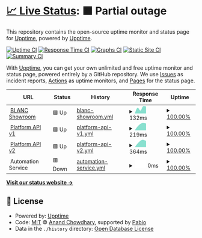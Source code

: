 # [📈 Live Status](https://upptime.github.io/upptime): <!--live status--> **🟧 Partial outage**

This repository contains the open-source uptime monitor and status page for [Upptime](https://upptime.js.org), powered by [Upptime](https://github.com/upptime/upptime).

[![Uptime CI](https://github.com/BLANC-Fashion/status-page/workflows/Uptime%20CI/badge.svg)](https://github.com/BLANC-Fashion/status-page/actions?query=workflow%3A%22Uptime+CI%22)
[![Response Time CI](https://github.com/BLANC-Fashion/status-page/workflows/Response%20Time%20CI/badge.svg)](https://github.com/BLANC-Fashion/status-page/actions?query=workflow%3A%22Response+Time+CI%22)
[![Graphs CI](https://github.com/BLANC-Fashion/status-page/workflows/Graphs%20CI/badge.svg)](https://github.com/BLANC-Fashion/status-page/actions?query=workflow%3A%22Graphs+CI%22)
[![Static Site CI](https://github.com/BLANC-Fashion/status-page/workflows/Static%20Site%20CI/badge.svg)](https://github.com/BLANC-Fashion/status-page/actions?query=workflow%3A%22Static+Site+CI%22)
[![Summary CI](https://github.com/BLANC-Fashion/status-page/workflows/Summary%20CI/badge.svg)](https://github.com/BLANC-Fashion/status-page/actions?query=workflow%3A%22Summary+CI%22)

With [Upptime](https://upptime.js.org), you can get your own unlimited and free uptime monitor and status page, powered entirely by a GitHub repository. We use [Issues](https://github.com/upptime/upptime/issues) as incident reports, [Actions](https://github.com/BLANC-Fashion/status-page/actions) as uptime monitors, and [Pages](https://upptime.github.io/upptime) for the status page.

<!--start: status pages-->
<!-- This summary is generated by Upptime (https://github.com/upptime/upptime) -->
<!-- Do not edit this manually, your changes will be overwritten -->
<!-- prettier-ignore -->
| URL | Status | History | Response Time | Uptime |
| --- | ------ | ------- | ------------- | ------ |
| <img alt="" src="https://icons.duckduckgo.com/ip3/blancfashion.com.ico" height="13"> [BLANC Showroom](https://blancfashion.com/) | 🟩 Up | [blanc-showroom.yml](https://github.com/BLANC-Fashion/status-page/commits/HEAD/history/blanc-showroom.yml) | <details><summary><img alt="Response time graph" src="./graphs/blanc-showroom/response-time-week.png" height="20"> 132ms</summary><br><a href="https://status.blancfashion.com/history/blanc-showroom"><img alt="Response time 132" src="https://img.shields.io/endpoint?url=https%3A%2F%2Fraw.githubusercontent.com%2FBLANC-Fashion%2Fstatus-page%2FHEAD%2Fapi%2Fblanc-showroom%2Fresponse-time.json"></a><br><a href="https://status.blancfashion.com/history/blanc-showroom"><img alt="24-hour response time 132" src="https://img.shields.io/endpoint?url=https%3A%2F%2Fraw.githubusercontent.com%2FBLANC-Fashion%2Fstatus-page%2FHEAD%2Fapi%2Fblanc-showroom%2Fresponse-time-day.json"></a><br><a href="https://status.blancfashion.com/history/blanc-showroom"><img alt="7-day response time 132" src="https://img.shields.io/endpoint?url=https%3A%2F%2Fraw.githubusercontent.com%2FBLANC-Fashion%2Fstatus-page%2FHEAD%2Fapi%2Fblanc-showroom%2Fresponse-time-week.json"></a><br><a href="https://status.blancfashion.com/history/blanc-showroom"><img alt="30-day response time 132" src="https://img.shields.io/endpoint?url=https%3A%2F%2Fraw.githubusercontent.com%2FBLANC-Fashion%2Fstatus-page%2FHEAD%2Fapi%2Fblanc-showroom%2Fresponse-time-month.json"></a><br><a href="https://status.blancfashion.com/history/blanc-showroom"><img alt="1-year response time 132" src="https://img.shields.io/endpoint?url=https%3A%2F%2Fraw.githubusercontent.com%2FBLANC-Fashion%2Fstatus-page%2FHEAD%2Fapi%2Fblanc-showroom%2Fresponse-time-year.json"></a></details> | <details><summary><a href="https://status.blancfashion.com/history/blanc-showroom">100.00%</a></summary><a href="https://status.blancfashion.com/history/blanc-showroom"><img alt="All-time uptime 100.00%" src="https://img.shields.io/endpoint?url=https%3A%2F%2Fraw.githubusercontent.com%2FBLANC-Fashion%2Fstatus-page%2FHEAD%2Fapi%2Fblanc-showroom%2Fuptime.json"></a><br><a href="https://status.blancfashion.com/history/blanc-showroom"><img alt="24-hour uptime 100.00%" src="https://img.shields.io/endpoint?url=https%3A%2F%2Fraw.githubusercontent.com%2FBLANC-Fashion%2Fstatus-page%2FHEAD%2Fapi%2Fblanc-showroom%2Fuptime-day.json"></a><br><a href="https://status.blancfashion.com/history/blanc-showroom"><img alt="7-day uptime 100.00%" src="https://img.shields.io/endpoint?url=https%3A%2F%2Fraw.githubusercontent.com%2FBLANC-Fashion%2Fstatus-page%2FHEAD%2Fapi%2Fblanc-showroom%2Fuptime-week.json"></a><br><a href="https://status.blancfashion.com/history/blanc-showroom"><img alt="30-day uptime 100.00%" src="https://img.shields.io/endpoint?url=https%3A%2F%2Fraw.githubusercontent.com%2FBLANC-Fashion%2Fstatus-page%2FHEAD%2Fapi%2Fblanc-showroom%2Fuptime-month.json"></a><br><a href="https://status.blancfashion.com/history/blanc-showroom"><img alt="1-year uptime 100.00%" src="https://img.shields.io/endpoint?url=https%3A%2F%2Fraw.githubusercontent.com%2FBLANC-Fashion%2Fstatus-page%2FHEAD%2Fapi%2Fblanc-showroom%2Fuptime-year.json"></a></details>
| <img alt="" src="https://icons.duckduckgo.com/ip3/api.blancfashion.com.ico" height="13"> [Platform API v1](https://api.blancfashion.com/) | 🟩 Up | [platform-api-v1.yml](https://github.com/BLANC-Fashion/status-page/commits/HEAD/history/platform-api-v1.yml) | <details><summary><img alt="Response time graph" src="./graphs/platform-api-v1/response-time-week.png" height="20"> 219ms</summary><br><a href="https://status.blancfashion.com/history/platform-api-v1"><img alt="Response time 219" src="https://img.shields.io/endpoint?url=https%3A%2F%2Fraw.githubusercontent.com%2FBLANC-Fashion%2Fstatus-page%2FHEAD%2Fapi%2Fplatform-api-v1%2Fresponse-time.json"></a><br><a href="https://status.blancfashion.com/history/platform-api-v1"><img alt="24-hour response time 219" src="https://img.shields.io/endpoint?url=https%3A%2F%2Fraw.githubusercontent.com%2FBLANC-Fashion%2Fstatus-page%2FHEAD%2Fapi%2Fplatform-api-v1%2Fresponse-time-day.json"></a><br><a href="https://status.blancfashion.com/history/platform-api-v1"><img alt="7-day response time 219" src="https://img.shields.io/endpoint?url=https%3A%2F%2Fraw.githubusercontent.com%2FBLANC-Fashion%2Fstatus-page%2FHEAD%2Fapi%2Fplatform-api-v1%2Fresponse-time-week.json"></a><br><a href="https://status.blancfashion.com/history/platform-api-v1"><img alt="30-day response time 219" src="https://img.shields.io/endpoint?url=https%3A%2F%2Fraw.githubusercontent.com%2FBLANC-Fashion%2Fstatus-page%2FHEAD%2Fapi%2Fplatform-api-v1%2Fresponse-time-month.json"></a><br><a href="https://status.blancfashion.com/history/platform-api-v1"><img alt="1-year response time 219" src="https://img.shields.io/endpoint?url=https%3A%2F%2Fraw.githubusercontent.com%2FBLANC-Fashion%2Fstatus-page%2FHEAD%2Fapi%2Fplatform-api-v1%2Fresponse-time-year.json"></a></details> | <details><summary><a href="https://status.blancfashion.com/history/platform-api-v1">100.00%</a></summary><a href="https://status.blancfashion.com/history/platform-api-v1"><img alt="All-time uptime 100.00%" src="https://img.shields.io/endpoint?url=https%3A%2F%2Fraw.githubusercontent.com%2FBLANC-Fashion%2Fstatus-page%2FHEAD%2Fapi%2Fplatform-api-v1%2Fuptime.json"></a><br><a href="https://status.blancfashion.com/history/platform-api-v1"><img alt="24-hour uptime 100.00%" src="https://img.shields.io/endpoint?url=https%3A%2F%2Fraw.githubusercontent.com%2FBLANC-Fashion%2Fstatus-page%2FHEAD%2Fapi%2Fplatform-api-v1%2Fuptime-day.json"></a><br><a href="https://status.blancfashion.com/history/platform-api-v1"><img alt="7-day uptime 100.00%" src="https://img.shields.io/endpoint?url=https%3A%2F%2Fraw.githubusercontent.com%2FBLANC-Fashion%2Fstatus-page%2FHEAD%2Fapi%2Fplatform-api-v1%2Fuptime-week.json"></a><br><a href="https://status.blancfashion.com/history/platform-api-v1"><img alt="30-day uptime 100.00%" src="https://img.shields.io/endpoint?url=https%3A%2F%2Fraw.githubusercontent.com%2FBLANC-Fashion%2Fstatus-page%2FHEAD%2Fapi%2Fplatform-api-v1%2Fuptime-month.json"></a><br><a href="https://status.blancfashion.com/history/platform-api-v1"><img alt="1-year uptime 100.00%" src="https://img.shields.io/endpoint?url=https%3A%2F%2Fraw.githubusercontent.com%2FBLANC-Fashion%2Fstatus-page%2FHEAD%2Fapi%2Fplatform-api-v1%2Fuptime-year.json"></a></details>
| <img alt="" src="https://icons.duckduckgo.com/ip3/new.api.blancfashion.com.ico" height="13"> [Platform API v2](https://new.api.blancfashion.com/) | 🟩 Up | [platform-api-v2.yml](https://github.com/BLANC-Fashion/status-page/commits/HEAD/history/platform-api-v2.yml) | <details><summary><img alt="Response time graph" src="./graphs/platform-api-v2/response-time-week.png" height="20"> 364ms</summary><br><a href="https://status.blancfashion.com/history/platform-api-v2"><img alt="Response time 364" src="https://img.shields.io/endpoint?url=https%3A%2F%2Fraw.githubusercontent.com%2FBLANC-Fashion%2Fstatus-page%2FHEAD%2Fapi%2Fplatform-api-v2%2Fresponse-time.json"></a><br><a href="https://status.blancfashion.com/history/platform-api-v2"><img alt="24-hour response time 364" src="https://img.shields.io/endpoint?url=https%3A%2F%2Fraw.githubusercontent.com%2FBLANC-Fashion%2Fstatus-page%2FHEAD%2Fapi%2Fplatform-api-v2%2Fresponse-time-day.json"></a><br><a href="https://status.blancfashion.com/history/platform-api-v2"><img alt="7-day response time 364" src="https://img.shields.io/endpoint?url=https%3A%2F%2Fraw.githubusercontent.com%2FBLANC-Fashion%2Fstatus-page%2FHEAD%2Fapi%2Fplatform-api-v2%2Fresponse-time-week.json"></a><br><a href="https://status.blancfashion.com/history/platform-api-v2"><img alt="30-day response time 364" src="https://img.shields.io/endpoint?url=https%3A%2F%2Fraw.githubusercontent.com%2FBLANC-Fashion%2Fstatus-page%2FHEAD%2Fapi%2Fplatform-api-v2%2Fresponse-time-month.json"></a><br><a href="https://status.blancfashion.com/history/platform-api-v2"><img alt="1-year response time 364" src="https://img.shields.io/endpoint?url=https%3A%2F%2Fraw.githubusercontent.com%2FBLANC-Fashion%2Fstatus-page%2FHEAD%2Fapi%2Fplatform-api-v2%2Fresponse-time-year.json"></a></details> | <details><summary><a href="https://status.blancfashion.com/history/platform-api-v2">100.00%</a></summary><a href="https://status.blancfashion.com/history/platform-api-v2"><img alt="All-time uptime 100.00%" src="https://img.shields.io/endpoint?url=https%3A%2F%2Fraw.githubusercontent.com%2FBLANC-Fashion%2Fstatus-page%2FHEAD%2Fapi%2Fplatform-api-v2%2Fuptime.json"></a><br><a href="https://status.blancfashion.com/history/platform-api-v2"><img alt="24-hour uptime 100.00%" src="https://img.shields.io/endpoint?url=https%3A%2F%2Fraw.githubusercontent.com%2FBLANC-Fashion%2Fstatus-page%2FHEAD%2Fapi%2Fplatform-api-v2%2Fuptime-day.json"></a><br><a href="https://status.blancfashion.com/history/platform-api-v2"><img alt="7-day uptime 100.00%" src="https://img.shields.io/endpoint?url=https%3A%2F%2Fraw.githubusercontent.com%2FBLANC-Fashion%2Fstatus-page%2FHEAD%2Fapi%2Fplatform-api-v2%2Fuptime-week.json"></a><br><a href="https://status.blancfashion.com/history/platform-api-v2"><img alt="30-day uptime 100.00%" src="https://img.shields.io/endpoint?url=https%3A%2F%2Fraw.githubusercontent.com%2FBLANC-Fashion%2Fstatus-page%2FHEAD%2Fapi%2Fplatform-api-v2%2Fuptime-month.json"></a><br><a href="https://status.blancfashion.com/history/platform-api-v2"><img alt="1-year uptime 100.00%" src="https://img.shields.io/endpoint?url=https%3A%2F%2Fraw.githubusercontent.com%2FBLANC-Fashion%2Fstatus-page%2FHEAD%2Fapi%2Fplatform-api-v2%2Fuptime-year.json"></a></details>
| <img alt="" src="https://icons.duckduckgo.com/ip3/null.ico" height="13"> Automation Service | 🟥 Down | [automation-service.yml](https://github.com/BLANC-Fashion/status-page/commits/HEAD/history/automation-service.yml) | <details><summary><img alt="Response time graph" src="./graphs/automation-service/response-time-week.png" height="20"> 0ms</summary><br><a href="https://status.blancfashion.com/history/automation-service"><img alt="Response time 0" src="https://img.shields.io/endpoint?url=https%3A%2F%2Fraw.githubusercontent.com%2FBLANC-Fashion%2Fstatus-page%2FHEAD%2Fapi%2Fautomation-service%2Fresponse-time.json"></a><br><a href="https://status.blancfashion.com/history/automation-service"><img alt="24-hour response time 0" src="https://img.shields.io/endpoint?url=https%3A%2F%2Fraw.githubusercontent.com%2FBLANC-Fashion%2Fstatus-page%2FHEAD%2Fapi%2Fautomation-service%2Fresponse-time-day.json"></a><br><a href="https://status.blancfashion.com/history/automation-service"><img alt="7-day response time 0" src="https://img.shields.io/endpoint?url=https%3A%2F%2Fraw.githubusercontent.com%2FBLANC-Fashion%2Fstatus-page%2FHEAD%2Fapi%2Fautomation-service%2Fresponse-time-week.json"></a><br><a href="https://status.blancfashion.com/history/automation-service"><img alt="30-day response time 0" src="https://img.shields.io/endpoint?url=https%3A%2F%2Fraw.githubusercontent.com%2FBLANC-Fashion%2Fstatus-page%2FHEAD%2Fapi%2Fautomation-service%2Fresponse-time-month.json"></a><br><a href="https://status.blancfashion.com/history/automation-service"><img alt="1-year response time 0" src="https://img.shields.io/endpoint?url=https%3A%2F%2Fraw.githubusercontent.com%2FBLANC-Fashion%2Fstatus-page%2FHEAD%2Fapi%2Fautomation-service%2Fresponse-time-year.json"></a></details> | <details><summary><a href="https://status.blancfashion.com/history/automation-service">100.00%</a></summary><a href="https://status.blancfashion.com/history/automation-service"><img alt="All-time uptime 100.00%" src="https://img.shields.io/endpoint?url=https%3A%2F%2Fraw.githubusercontent.com%2FBLANC-Fashion%2Fstatus-page%2FHEAD%2Fapi%2Fautomation-service%2Fuptime.json"></a><br><a href="https://status.blancfashion.com/history/automation-service"><img alt="24-hour uptime 100.00%" src="https://img.shields.io/endpoint?url=https%3A%2F%2Fraw.githubusercontent.com%2FBLANC-Fashion%2Fstatus-page%2FHEAD%2Fapi%2Fautomation-service%2Fuptime-day.json"></a><br><a href="https://status.blancfashion.com/history/automation-service"><img alt="7-day uptime 100.00%" src="https://img.shields.io/endpoint?url=https%3A%2F%2Fraw.githubusercontent.com%2FBLANC-Fashion%2Fstatus-page%2FHEAD%2Fapi%2Fautomation-service%2Fuptime-week.json"></a><br><a href="https://status.blancfashion.com/history/automation-service"><img alt="30-day uptime 100.00%" src="https://img.shields.io/endpoint?url=https%3A%2F%2Fraw.githubusercontent.com%2FBLANC-Fashion%2Fstatus-page%2FHEAD%2Fapi%2Fautomation-service%2Fuptime-month.json"></a><br><a href="https://status.blancfashion.com/history/automation-service"><img alt="1-year uptime 100.00%" src="https://img.shields.io/endpoint?url=https%3A%2F%2Fraw.githubusercontent.com%2FBLANC-Fashion%2Fstatus-page%2FHEAD%2Fapi%2Fautomation-service%2Fuptime-year.json"></a></details>

<!--end: status pages-->

[**Visit our status website →**](https://upptime.github.io/upptime)

## 📄 License

- Powered by: [Upptime](https://github.com/upptime/upptime)
- Code: [MIT](./LICENSE) © [Anand Chowdhary](https://anandchowdhary.com), supported by [Pabio](https://pabio.com)
- Data in the `./history` directory: [Open Database License](https://opendatacommons.org/licenses/odbl/1-0/)
